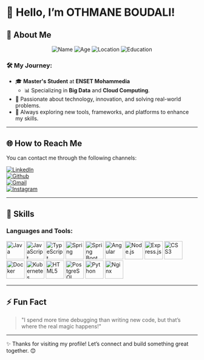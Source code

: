 # 👋 Hello, I’m OTHMANE BOUDALI!  

## 🚀 About Me  
<p align="center">
  <img src="https://img.shields.io/badge/Name-Othmane%20Boudali-%2300a8ff?style=for-the-badge&logo=smugmug&logoColor=white" alt="Name"/>  
  <img src="https://img.shields.io/badge/Age-24%20Years-%23ff5733?style=for-the-badge&logo=calendar&logoColor=white" alt="Age"/>  
  <img src="https://img.shields.io/badge/Location-Morocco-%234caf50?style=for-the-badge&logo=mapbox&logoColor=white" alt="Location"/>  
  <img src="https://img.shields.io/badge/Student-Master's%20in%20Software%20Engineering-%237e57c2?style=for-the-badge&logo=google%20classroom&logoColor=white" alt="Education"/>  
</p>

### 🛠️ My Journey:
- 🎓 **Master's Student** at **ENSET Mohammedia**  
  - 📊 Specializing in **Big Data** and **Cloud Computing**.  
- 🌟 Passionate about technology, innovation, and solving real-world problems.  
- 🚀 Always exploring new tools, frameworks, and platforms to enhance my skills.  


---
## 🌐 How to Reach Me  
You can contact me through the following channels:

[![LinkedIn](https://www.vectorlogo.zone/logos/linkedin/linkedin-icon.svg)](https://www.linkedin.com/in/othmane-boudali-80344a21a )</br>
[![Github](https://www.vectorlogo.zone/logos/github/github-icon.svg)](https://github.com/OTH-BD)</br>
[![Gmail](https://www.vectorlogo.zone/logos/gmail/gmail-icon.svg)](mailto:othmane.boudali01@gmail.com)</br>
[![Instagram](https://www.vectorlogo.zone/logos/instagram/instagram-icon.svg)](https://www.instagram.com/othmaneboudali)




---
## 🚀 Skills

### Languages and Tools:

<p align="left">
  <img src="https://www.vectorlogo.zone/logos/java/java-icon.svg" alt="Java" width="48px" height="48px"/>
  <img src="https://www.vectorlogo.zone/logos/javascript/javascript-icon.svg" alt="JavaScript" width="48px" height="48px"/>
  <img src="https://www.vectorlogo.zone/logos/typescriptlang/typescriptlang-icon.svg" alt="TypeScript" width="48px" height="48px"/>
  <img src="https://www.vectorlogo.zone/logos/springio/springio-icon.svg" alt="Spring" width="48px" height="48px"/>
  <img src="https://www.vectorlogo.zone/logos/springio/springio-ar21.svg" alt="Spring Boot" width="48px" height="48px"/>
  <img src="https://www.vectorlogo.zone/logos/angular/angular-icon.svg" alt="Angular" width="48px" height="48px"/>
  <img src="https://www.vectorlogo.zone/logos/nodejs/nodejs-icon.svg" alt="Node.js" width="48px" height="48px"/>
  <img src="https://www.vectorlogo.zone/logos/expressjs/expressjs-icon.svg" alt="Express.js" width="48px" height="48px"/>
  <img src="https://www.vectorlogo.zone/logos/w3_css/w3_css-icon.svg" alt="CSS3" width="48px" height="48px"/>
  <img src="https://www.vectorlogo.zone/logos/docker/docker-icon.svg" alt="Docker" width="48px" height="48px"/>
  <img src="https://www.vectorlogo.zone/logos/kubernetes/kubernetes-icon.svg" alt="Kubernetes" width="48px" height="48px"/>
  <img src="https://www.vectorlogo.zone/logos/w3_html5/w3_html5-icon.svg" alt="HTML5" width="48px" height="48px"/>
  <img src="https://www.vectorlogo.zone/logos/postgresql/postgresql-icon.svg" alt="PostgreSQL" width="48px" height="48px"/>
  <img src="https://www.vectorlogo.zone/logos/python/python-icon.svg" alt="Python" width="48px" height="48px"/>
  <img src="https://www.vectorlogo.zone/logos/nginx/nginx-icon.svg" alt="Nginx" width="48px" height="48px"/>
</p>
  
---

## ⚡ Fun Fact  

> "I spend more time debugging than writing new code, but that’s where the real magic happens!"  

---

✨ Thanks for visiting my profile! Let’s connect and build something great together. 😊  

